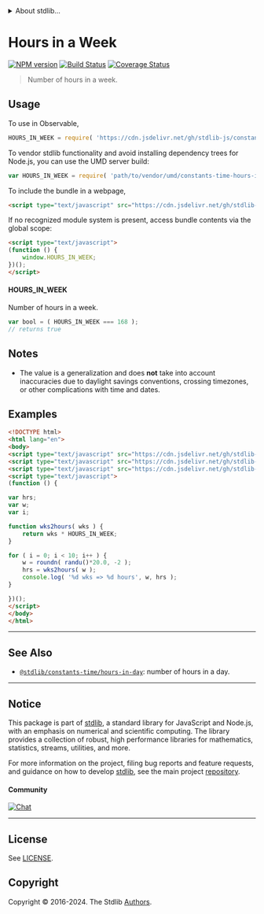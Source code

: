 <!--

@license Apache-2.0

Copyright (c) 2018 The Stdlib Authors.

Licensed under the Apache License, Version 2.0 (the "License");
you may not use this file except in compliance with the License.
You may obtain a copy of the License at

   http://www.apache.org/licenses/LICENSE-2.0

Unless required by applicable law or agreed to in writing, software
distributed under the License is distributed on an "AS IS" BASIS,
WITHOUT WARRANTIES OR CONDITIONS OF ANY KIND, either express or implied.
See the License for the specific language governing permissions and
limitations under the License.

-->


<details>
  <summary>
    About stdlib...
  </summary>
  <p>We believe in a future in which the web is a preferred environment for numerical computation. To help realize this future, we've built stdlib. stdlib is a standard library, with an emphasis on numerical and scientific computation, written in JavaScript (and C) for execution in browsers and in Node.js.</p>
  <p>The library is fully decomposable, being architected in such a way that you can swap out and mix and match APIs and functionality to cater to your exact preferences and use cases.</p>
  <p>When you use stdlib, you can be absolutely certain that you are using the most thorough, rigorous, well-written, studied, documented, tested, measured, and high-quality code out there.</p>
  <p>To join us in bringing numerical computing to the web, get started by checking us out on <a href="https://github.com/stdlib-js/stdlib">GitHub</a>, and please consider <a href="https://opencollective.com/stdlib">financially supporting stdlib</a>. We greatly appreciate your continued support!</p>
</details>

# Hours in a Week

[![NPM version][npm-image]][npm-url] [![Build Status][test-image]][test-url] [![Coverage Status][coverage-image]][coverage-url] <!-- [![dependencies][dependencies-image]][dependencies-url] -->

> Number of hours in a week.



<section class="usage">

## Usage

To use in Observable,

```javascript
HOURS_IN_WEEK = require( 'https://cdn.jsdelivr.net/gh/stdlib-js/constants-time-hours-in-week@umd/browser.js' )
```

To vendor stdlib functionality and avoid installing dependency trees for Node.js, you can use the UMD server build:

```javascript
var HOURS_IN_WEEK = require( 'path/to/vendor/umd/constants-time-hours-in-week/index.js' )
```

To include the bundle in a webpage,

```html
<script type="text/javascript" src="https://cdn.jsdelivr.net/gh/stdlib-js/constants-time-hours-in-week@umd/browser.js"></script>
```

If no recognized module system is present, access bundle contents via the global scope:

```html
<script type="text/javascript">
(function () {
    window.HOURS_IN_WEEK;
})();
</script>
```

#### HOURS_IN_WEEK

Number of hours in a week.

```javascript
var bool = ( HOURS_IN_WEEK === 168 );
// returns true
```

</section>

<!-- /.usage -->

<section class="notes">

## Notes

-   The value is a generalization and does **not** take into account inaccuracies due to daylight savings conventions, crossing timezones, or other complications with time and dates. 

</section>

<!-- /.notes -->

<section class="examples">

## Examples

<!-- eslint no-undef: "error" -->

```html
<!DOCTYPE html>
<html lang="en">
<body>
<script type="text/javascript" src="https://cdn.jsdelivr.net/gh/stdlib-js/random-base-randu@umd/browser.js"></script>
<script type="text/javascript" src="https://cdn.jsdelivr.net/gh/stdlib-js/math-base-special-roundn@umd/browser.js"></script>
<script type="text/javascript" src="https://cdn.jsdelivr.net/gh/stdlib-js/constants-time-hours-in-week@umd/browser.js"></script>
<script type="text/javascript">
(function () {

var hrs;
var w;
var i;

function wks2hours( wks ) {
    return wks * HOURS_IN_WEEK;
}

for ( i = 0; i < 10; i++ ) {
    w = roundn( randu()*20.0, -2 );
    hrs = wks2hours( w );
    console.log( '%d wks => %d hours', w, hrs );
}

})();
</script>
</body>
</html>
```

</section>

<!-- /.examples -->

<!-- Section for related `stdlib` packages. Do not manually edit this section, as it is automatically populated. -->

<section class="related">

* * *

## See Also

-   <span class="package-name">[`@stdlib/constants-time/hours-in-day`][@stdlib/constants/time/hours-in-day]</span><span class="delimiter">: </span><span class="description">number of hours in a day.</span>

</section>

<!-- /.related -->

<!-- Section for all links. Make sure to keep an empty line after the `section` element and another before the `/section` close. -->


<section class="main-repo" >

* * *

## Notice

This package is part of [stdlib][stdlib], a standard library for JavaScript and Node.js, with an emphasis on numerical and scientific computing. The library provides a collection of robust, high performance libraries for mathematics, statistics, streams, utilities, and more.

For more information on the project, filing bug reports and feature requests, and guidance on how to develop [stdlib][stdlib], see the main project [repository][stdlib].

#### Community

[![Chat][chat-image]][chat-url]

---

## License

See [LICENSE][stdlib-license].


## Copyright

Copyright &copy; 2016-2024. The Stdlib [Authors][stdlib-authors].

</section>

<!-- /.stdlib -->

<!-- Section for all links. Make sure to keep an empty line after the `section` element and another before the `/section` close. -->

<section class="links">

[npm-image]: http://img.shields.io/npm/v/@stdlib/constants-time-hours-in-week.svg
[npm-url]: https://npmjs.org/package/@stdlib/constants-time-hours-in-week

[test-image]: https://github.com/stdlib-js/constants-time-hours-in-week/actions/workflows/test.yml/badge.svg?branch=main
[test-url]: https://github.com/stdlib-js/constants-time-hours-in-week/actions/workflows/test.yml?query=branch:main

[coverage-image]: https://img.shields.io/codecov/c/github/stdlib-js/constants-time-hours-in-week/main.svg
[coverage-url]: https://codecov.io/github/stdlib-js/constants-time-hours-in-week?branch=main

<!--

[dependencies-image]: https://img.shields.io/david/stdlib-js/constants-time-hours-in-week.svg
[dependencies-url]: https://david-dm.org/stdlib-js/constants-time-hours-in-week/main

-->

[chat-image]: https://img.shields.io/gitter/room/stdlib-js/stdlib.svg
[chat-url]: https://app.gitter.im/#/room/#stdlib-js_stdlib:gitter.im

[stdlib]: https://github.com/stdlib-js/stdlib

[stdlib-authors]: https://github.com/stdlib-js/stdlib/graphs/contributors

[umd]: https://github.com/umdjs/umd
[es-module]: https://developer.mozilla.org/en-US/docs/Web/JavaScript/Guide/Modules

[deno-url]: https://github.com/stdlib-js/constants-time-hours-in-week/tree/deno
[umd-url]: https://github.com/stdlib-js/constants-time-hours-in-week/tree/umd
[esm-url]: https://github.com/stdlib-js/constants-time-hours-in-week/tree/esm
[branches-url]: https://github.com/stdlib-js/constants-time-hours-in-week/blob/main/branches.md

[stdlib-license]: https://raw.githubusercontent.com/stdlib-js/constants-time-hours-in-week/main/LICENSE

<!-- <related-links> -->

[@stdlib/constants/time/hours-in-day]: https://github.com/stdlib-js/constants-time-hours-in-day/tree/umd

<!-- </related-links> -->

</section>

<!-- /.links -->
